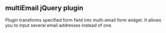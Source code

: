 ## multiEmail jQuery plugin ##

Plugin transforms specified form field into multi-email form widget. It allows you to input several email addresses instead of one.